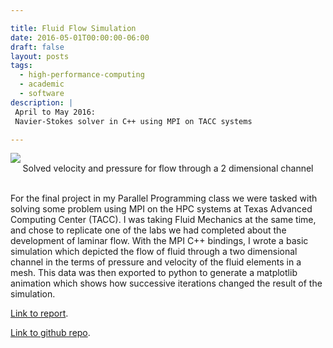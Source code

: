 ```yaml
---

title: Fluid Flow Simulation
date: 2016-05-01T00:00:00-06:00
draft: false
layout: posts
tags: 
  - high-performance-computing
  - academic
  - software
description: |
 April to May 2016:
 Navier-Stokes solver in C++ using MPI on TACC systems

---
```


<img class="post_image" src="/img/solvedFlow2.png">
<div align="center">Solved velocity and pressure for flow through a 2
dimensional channel</div>
<br>



For the final project in my Parallel Programming class we were tasked with solving 
some problem using MPI on the HPC systems at Texas Advanced Computing Center (TACC). 
I was taking Fluid Mechanics at the same time, and chose to replicate one of the labs 
we had completed about the development of laminar flow. With the MPI C++ bindings, I 
wrote a basic simulation which depicted the flow of fluid through a two dimensional 
channel in the terms of pressure and velocity of the fluid elements in a mesh. 
This data was then exported to python to generate a matplotlib animation which shows 
how successive iterations changed the result of the simulation.

[Link to report](/pdf/FluidFlowWriteup.pdf).

[Link to github repo](https://github.com/josephvoss/FluidFlow).
